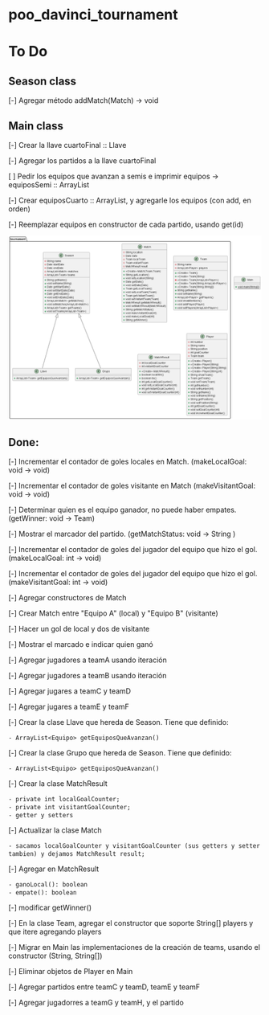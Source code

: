 # poo_davinci_tournament

# To Do

## Season class
[-] Agregar método addMatch(Match) -> void



## Main class
[-] Crear la llave cuartoFinal :: Llave

[-] Agregar los partidos a la llave cuartoFinal

[ ] Pedir los equipos que avanzan a semis e imprimir equipos -> equiposSemi :: ArrayList<Team>

[-] Crear equiposCuarto :: ArrayList<Team>, y agregarle los equipos (con add, en orden)

[-] Reemplazar equipos en constructor de cada partido, usando get(id)

![class_diagram.png](class_diagram.png)



## Done:

[-] Incrementar el contador de goles locales en Match. (makeLocalGoal: void -> void)

[-] Incrementar el contador de goles visitante en Match (makeVisitantGoal: void -> void)

[-] Determinar quien es el equipo ganador, no puede haber empates. (getWinner: void -> Team)

[-] Mostrar el marcador del partido. (getMatchStatus: void -> String )

[-] Incrementar el contador de goles del jugador del equipo que hizo el gol. (makeLocalGoal: int -> void)

[-] Incrementar el contador de goles del jugador del equipo que hizo el gol. (makeVisitantGoal: int -> void)

[-] Agregar constructores de Match

[-] Crear Match entre "Equipo A" (local) y "Equipo B" (visitante)

[-] Hacer un gol de local y dos de visitante

[-] Mostrar el marcado e indicar quien ganó

[-] Agregar jugadores a teamA usando iteración

[-] Agregar jugadores a teamB usando iteración

[-] Agregar jugares a teamC y teamD

[-] Agregar jugares a teamE y teamF

[-] Crear la clase Llave que hereda de Season. Tiene que definido:

    - ArrayList<Equipo> getEquiposQueAvanzan()

[-] Crear la clase Grupo que hereda de Season. Tiene que definido:

    - ArrayList<Equipo> getEquiposQueAvanzan()

[-] Crear la clase MatchResult

    - private int localGoalCounter;
    - private int visitantGoalCounter;
    - getter y setters

[-] Actualizar la clase Match

    - sacamos localGoalCounter y visitantGoalCounter (sus getters y setter tambien) y dejamos MatchResult result;

[-] Agregar en MatchResult

    - ganoLocal(): boolean
    - empate(): boolean

[-] modificar getWinner()

[-] En la clase Team, agregar el constructor que soporte String[] players y que itere agregando players

[-] Migrar en Main las implementaciones de la creación de teams, usando el constructor (String, String[])

[-] Eliminar objetos de Player en Main

[-] Agregar partidos entre teamC y teamD, teamE y teamF

[-] Agregar jugadorres a teamG y teamH, y el partido